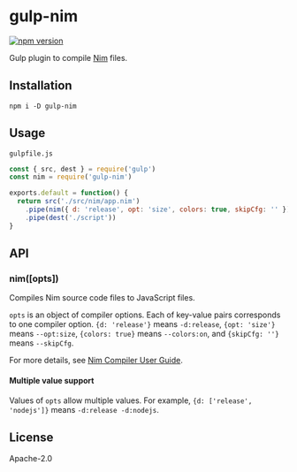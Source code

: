 # gulp-nim

[![npm version](https://badge.fury.io/js/gulp-nim.svg)](https://badge.fury.io/js/gulp-nim)

Gulp plugin to compile [Nim](https://nim-lang.org/) files.

## Installation

    npm i -D gulp-nim

## Usage

`gulpfile.js`

```js
const { src, dest } = require('gulp')
const nim = require('gulp-nim')

exports.default = function() {
  return src('./src/nim/app.nim')
    .pipe(nim({ d: 'release', opt: 'size', colors: true, skipCfg: '' }))
    .pipe(dest('./script'))
}
```

## API

### nim([opts])

Compiles Nim source code files to JavaScript files.

`opts` is an object of compiler options.
Each of key-value pairs corresponds to one compiler option.
`{d: 'release'}` means `-d:release`, `{opt: 'size'}` means `--opt:size`, `{colors: true}` means `--colors:on`, and `{skipCfg: ''}` means `--skipCfg`.

For more details, see [Nim Compiler User Guide](https://nim-lang.org/docs/nimc.html).

#### Multiple value support

Values of `opts` allow multiple values.
For example, `{d: ['release', 'nodejs']}` means `-d:release -d:nodejs`.

## License

Apache-2.0
